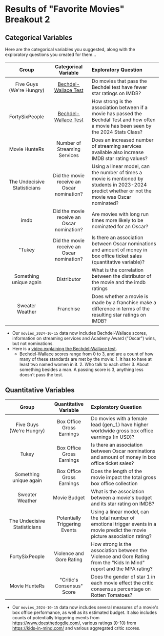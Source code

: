 # Results of "Favorite Movies" Breakout 2

## Categorical Variables

Here are the categorical variables you suggested, along with the exploratory questions you created for them...

Group | Categorical Variable | Exploratory Question
:----------: | :-----------------: | :-----------------------------------------------------------------------------------
Five Guys (We're Hungry) | [Bechdel-Wallace Test](https://bechdeltest.com/)  | Do movies that pass the Bechdel test have fewer star ratings on IMDB?
FortySixPeople | [Bechdel-Wallace Test](https://bechdeltest.com/) | How strong is the association between if a movie has passed the Bechdal Test and how often a movie has been seen by the 2024 Stats Class?
Movie HunteRs | Number of Streaming Services | Does an increased number of streaming services available also increase IMDB star rating values?
The Undecisive Statisticians | Did the movie receive an Oscar nomination? | Using a linear model, can the number of times a movie is mentioned by students in 2023-2024 predict whether or not the movie was Oscar nominated?
imdb | Did the movie receive an Oscar nomination? | Are movies with long run times more likely to be nominated for an Oscar?
"Tukey | Did the movie receive an Oscar nomination? | Is there an association between Oscar nominations and amount of money in box office ticket sales (quantitative variable)?
Something unique again  | Distributor | What is the correlation between the distributor of the movie and the imdb ratings
Sweater Weather | Franchise | Does whether a movie is made by a franchise make a difference in terms of the resulting star ratings on IMDB?

- Our `movies_2024-10-15` data now includes Bechdel-Wallace scores, information on streaming services and Academy Award ("Oscar") wins, but not nominations.
- Here is a [video explaining the Bechdel-Wallace test](https://feministfrequency.com/video/the-bechdel-test-for-women-in-movies/).
    - Bechdel-Wallace scores range from 0 to 3, and are a count of how many of these standards are met by the movie: 1. It has to have at least two named women in it. 2. Who talk to each other 3. About something besides a man. A passing score is 3, anything less doesn't pass the test.

## Quantitative Variables

Group | Quantitative Variable | Exploratory Question
:----------: | :-----------------: | :-----------------------------------------------------------------------------------
Five Guys (We're Hungry) | Box Office Gross Earnings | Do movies with a female lead (gen_1) have higher worldwide gross box office earnings (in USD)?
Tukey | Box Office Gross Earnings | Is there an association between Oscar nominations and amount of money in box office ticket sales?
Something unique again  | Box Office Gross Earnings | Does the length of the movie impact the total gross box office collection
Sweater Weather | Movie Budget | What is the association between a movie's budget and its star rating on IMDB? 
The Undecisive Statisticians  | Potentially Triggering Events | Using a linear model, can the total number of emotional trigger events in a movie predict the movie picture association rating?
FortySixPeople | Violence and Gore Rating | How strong is the association between the Violence and Gore Rating from the "Kids In Mind" report and the MPA rating?
Movie HunteRs | "Critic's Consensus" Score | Does the gender of star 1 in each movie effect the critic consensus percentage on Rotten Tomatoes?

- Our `movies_2024-10-15` data now includes several measures of a movie's box office performance, as well as its estimated budget. It also includes counts of potentially triggering events from <https://www.doesthedogdie.com/>, various ratings (0-10) from <https://kids-in-mind.com/> and various aggregated critic scores.

